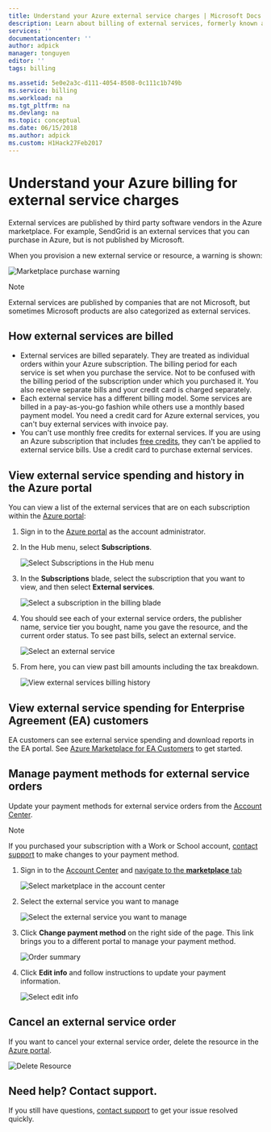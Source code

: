 ```yaml
---
title: Understand your Azure external service charges | Microsoft Docs
description: Learn about billing of external services, formerly known as Marketplace, charges in Azure.
services: ''
documentationcenter: ''
author: adpick
manager: tonguyen
editor: ''
tags: billing

ms.assetid: 5e0e2a3c-d111-4054-8508-0c111c1b749b
ms.service: billing
ms.workload: na
ms.tgt_pltfrm: na
ms.devlang: na
ms.topic: conceptual
ms.date: 06/15/2018
ms.author: adpick
ms.custom: H1Hack27Feb2017
---
```

# Understand your Azure billing for external service charges
External services are published by third party software vendors in the Azure marketplace. For example, SendGrid is an external services that you can purchase in Azure, but is not published by Microsoft.

When you provision a new external service or resource, a warning is shown:

![Marketplace purchase warning](./media/billing-understand-your-azure-marketplace-charges/marketplace-warning.PNG)

> [!NOTE]
> External services are published by companies that are not Microsoft, but sometimes Microsoft products are also categorized as external services.
> 
> 

## How external services are billed
- External services are billed separately. They are treated as individual orders within your Azure subscription. The billing period for each service is set when you purchase the service. Not to be confused with the billing period of the subscription under which you purchased it. You also receive separate bills and your credit card is charged separately.
- Each external service has a different billing model. Some services are billed in a pay-as-you-go fashion while others use a monthly based payment model. You need a credit card for Azure external services, you can't buy external services with invoice pay.
- You can't use monthly free credits for external services. If you are using an Azure subscription that includes [free credits](https://azure.microsoft.com/pricing/spending-limits/), they can't be applied to external service bills. Use a credit card to purchase external services.

## View external service spending and history in the Azure portal
You can view a list of the external services that are on each subscription within the [Azure portal](https://portal.azure.com/): 

1. Sign in to the [Azure portal](https://portal.azure.com/) as the account administrator.
2. In the Hub menu, select **Subscriptions**.
   
    ![Select Subscriptions in the Hub menu](./media/billing-understand-your-azure-marketplace-charges/sub-button.png) 
3. In the **Subscriptions** blade, select the subscription that you want to view, and then select **External services**.
   
    ![Select a subscription in the billing blade](./media/billing-understand-your-azure-marketplace-charges/select-sub-external-services.png)
4. You should see each of your external service orders, the publisher name, service tier you bought, name you gave the resource, and the current order status. To see past bills, select an external service.
   
    ![Select an external service](./media/billing-understand-your-azure-marketplace-charges/external-service-blade2.png)
5. From here, you can view past bill amounts including the tax breakdown.
   
    ![View external services billing history](./media/billing-understand-your-azure-marketplace-charges/billing-overview-blade.png)

## View external service spending for Enterprise Agreement (EA) customers
EA customers can see external service spending and download reports in the EA portal. See [Azure Marketplace for EA Customers](https://ea.azure.com/helpdocs/azureMarketplace) to get started.

## Manage payment methods for external service orders
Update your payment methods for external service orders from the [Account Center](https://account.windowsazure.com/).

> [!NOTE]
> If you purchased your subscription with a Work or School account, [contact support](https://portal.azure.com/?#blade/Microsoft_Azure_Support/HelpAndSupportBlade) to make changes to your payment method.
> 
> 

1. Sign in to the [Account Center](https://account.windowsazure.com/) and [navigate to the **marketplace** tab](https://account.windowsazure.com/Store)
   
    ![Select marketplace in the account center](./media/billing-understand-your-azure-marketplace-charges/select-marketplace.png)
2. Select the external service you want to manage
   
    ![Select the external service you want to manage](./media/billing-understand-your-azure-marketplace-charges/select-ext-service.png)
3. Click **Change payment method** on the right side of the page. This link brings you to a different portal to manage your payment method.
   
    ![Order summary](./media/billing-understand-your-azure-marketplace-charges/change-payment.PNG)
4. Click **Edit info** and follow instructions to update your payment information.
   
    ![Select edit info](./media/billing-understand-your-azure-marketplace-charges/edit-info.png)

## Cancel an external service order
If you want to cancel your external service order, delete the resource in the [Azure portal](https://portal.azure.com).

![Delete Resource](./media/billing-understand-your-azure-marketplace-charges/deleteMarketplaceOrder.PNG)

## Need help? Contact support.
If you still have questions, [contact support](https://portal.azure.com/?#blade/Microsoft_Azure_Support/HelpAndSupportBlade) to get your issue resolved quickly.

